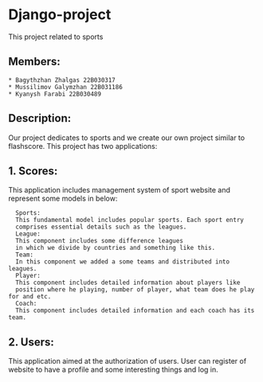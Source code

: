 # Django-project
This project related to sports

## Members:
    * Bagythzhan Zhalgas 22B030317
    * Mussilimov Galymzhan 22B031186
    * Kyanysh Farabi 22B030489

## Description:

Our project dedicates to sports and we create our own project similar to flashscore. This project has two applications:

## 1. Scores:

This application includes management system of sport website and represent some models in below:

      Sports:
      This fundamental model includes popular sports. Each sport entry 
      comprises essential details such as the leagues.
      League:
      This component includes some difference leagues 
      in which we divide by countries and something like this.
      Team:
      In this component we added a some teams and distributed into leagues.
      Player:
      This component includes detailed information about players like 
      position where he playing, number of player, what team does he play for and etc.
      Coach:
      This component includes detailed information and each coach has its team.
      
## 2. Users:

This application aimed at the authorization of users. User can register of website to have a profile and some interesting things and log in.
